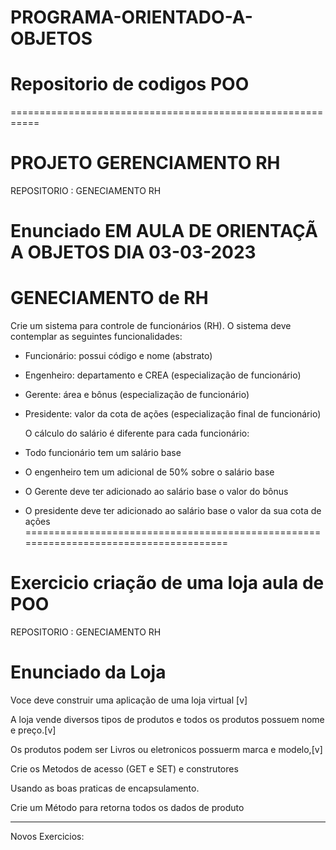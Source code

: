 # PROGRAMA-ORIENTADO-A-OBJETOS

# Repositorio de codigos POO
===========================================================

#       PROJETO GERENCIAMENTO RH 

REPOSITORIO : GENECIAMENTO RH 

# Enunciado EM AULA DE ORIENTAÇÃ A OBJETOS DIA 03-03-2023  
 
 # GENECIAMENTO de RH

  Crie um sistema para controle de funcionários (RH). 
  O sistema deve contemplar as seguintes funcionalidades: 
- Funcionário: possui código e nome (abstrato) 
- Engenheiro: departamento e CREA (especialização de funcionário) 

- Gerente: área e bônus (especialização de funcionário) 
- Presidente: valor da cota de ações (especialização final de funcionário)

  O cálculo do salário é diferente para cada funcionário: 
- Todo funcionário tem um salário base 
- O engenheiro tem um adicional de 50% sobre o salário base 
- O Gerente deve ter adicionado ao salário base o valor do bônus 
- O presidente deve ter adicionado ao salário base o valor da sua cota de ações
======================================================================================

# Exercicio criação de uma loja aula de POO
REPOSITORIO : GENECIAMENTO RH 

# Enunciado da Loja 

Voce deve construir uma aplicação de uma loja virtual [v]

A loja vende diversos tipos de produtos e todos os produtos possuem nome e preço.[v]

Os produtos podem ser Livros ou eletronicos possuerm marca e modelo,[v]

Crie os Metodos de acesso  (GET e SET) e construtores

Usando as boas praticas de encapsulamento.

Crie um Método para retorna todos os dados de produto
_____________________________________________________________________________________________________________________

Novos Exercicios:
